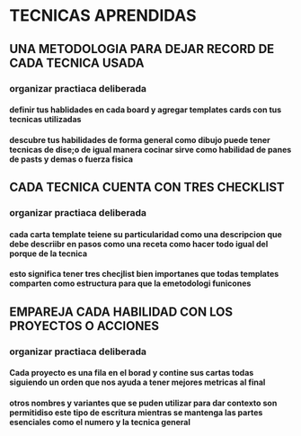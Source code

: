 # TECNICAS APRENDIDAS

## UNA METODOLOGIA PARA DEJAR RECORD DE CADA TECNICA USADA

### organizar practiaca deliberada

#### definir tus hablidades en cada board y agregar templates cards con tus tecnicas utilizadas

#### descubre tus habilidades de forma general como dibujo puede tener tecnicas de dise;o de igual manera cocinar sirve como habilidad de panes de pasts y demas o fuerza fisica

## CADA TECNICA CUENTA CON TRES CHECKLIST

### organizar practiaca deliberada

#### cada carta template teiene su particularidad como una descripcion que debe descriibr en pasos como una receta como hacer todo igual del porque de la tecnica

#### esto significa tener tres checjlist bien importanes que todas templates comparten como estructura para que la emetodologi funicones

## EMPAREJA CADA HABILIDAD CON LOS PROYECTOS O ACCIONES

### organizar practiaca deliberada

#### Cada proyecto es una fila en el borad y contine sus cartas todas siguiendo un orden que nos ayuda a tener mejores metricas al final

#### otros nombres y variantes que se puden utilizar para dar contexto son permitidiso este tipo de escritura mientras se mantenga las partes esenciales como el numero y la tecnica general

